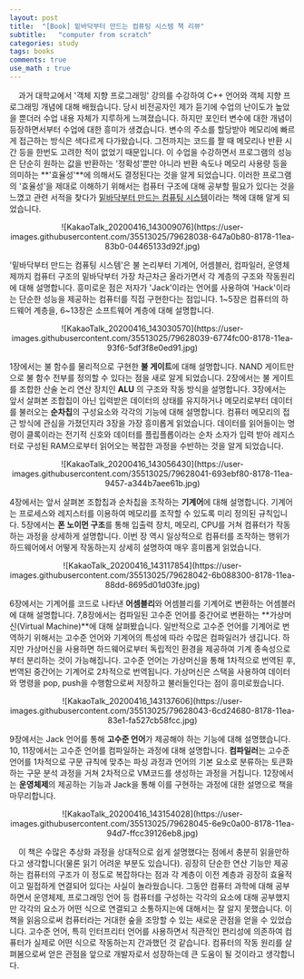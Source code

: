 ```yaml
---
layout: post
title:  "[Book] 밑바닥부터 만드는 컴퓨팅 시스템 책 리뷰"
subtitle:   "computer from scratch"
categories: study
tags: books
comments: true
use_math : true
---
```


&nbsp;&nbsp;&nbsp;&nbsp;과거 대학교에서 '객체 지향 프로그래밍' 강의를 수강하여 C++ 언어와 객체 지향 프로그래밍 개념에 대해 배웠습니다. 당시 비전공자인 제가 듣기에 수업의 난이도가 높았을 뿐더러 수업 내용 자체가 지루하게 느껴졌습니다. 하지만 포인터 변수에 대한 개념이 등장하면서부터 수업에 대한 흥미가 생겼습니다. 변수의 주소를 할당받아 메모리에 빠르게 접근하는 방식은 색다르게 다가왔습니다. 그전까지는 코드를 짤 때 메모리나 반환 시간 등을 한번도 고려한 적이 없었기 때문입니다. 이 수업을 수강하면서 프로그램의 성능은 단순히 원하는 값을 반환하는 '정확성'뿐만 아니라 반환 속도나 메모리 사용량 등을 의미하는 **'효율성'**에 의해서도 결정된다는 것을 알게 되었습니다. 이러한 프로그램의 '효율성'을 제대로 이해하기 위해서는 컴퓨터 구조에 대해 공부할 필요가 있다는 것을 느꼈고 관련 서적을 찾다가 [밑바닥부터 만드는 컴퓨팅 시스템](http://www.yes24.com/Product/Goods/71129079)이라는 책에 대해 알게 되었습니다. 

<p align="center">
![KakaoTalk_20200416_143009076](https://user-images.githubusercontent.com/35513025/79628038-647a0b80-8178-11ea-83b0-04465133d92f.jpg)
</p>

'밑바닥부터 만드는 컴퓨팅 시스템'은 불 논리부터 기계어, 어셈블러, 컴파일러, 운영체제까지 컴퓨터 구조의 밑바닥부터 가장 차근차근 올라가면서 각 계층의 구조와 작동원리에 대해 설명합니다. 흥미로운 점은 저자가 'Jack'이라는 언어를 사용하여 'Hack'이라는 단순한 성능을 제공하는 컴퓨터를 직접 구현한다는 점입니다. 1~5장은 컴퓨터의 하드웨어 계층을, 6~13장은 소프트웨어 계층에 대해 설명합니다.

<p align="center">
![KakaoTalk_20200416_143030570](https://user-images.githubusercontent.com/35513025/79628039-6774fc00-8178-11ea-93f6-5df3f8e0ed91.jpg)
</p>


1장에서는 불 함수를 물리적으로 구현한 **불 게이트**에 대해 설명합니다.  NAND 게이트만으로 불 함수 전부를 정의할 수 있다는 점을 새로 알게 되었습니다. 2장에서는 불 게이트를 조합한 산술 논리 연산 장치인 **ALU** 의 구조와 작동 방식을 설명합니다. 3장에서는 앞서 살펴본 조합칩이 아닌 입력받은 데이터의 상태를 유지하거나 메모리로부터 데이터를 불러오는 **순차칩**의 구성요소와 각각의 기능에 대해 설명합니다. 컴퓨터 메모리의 접근 방식에 관심을 가졌던지라 3장을 가장 흥미롭게 읽었습니다. 데이터를 읽어들이는 명령이 클록이라는 전기적 신호와 데이터를 플립플롭이라는 순차 소자가 입력 받아 레지스터로 구성된 RAM으로부터 읽어오는 복잡한 과정을 수반하는 것을 알게 되었습니다. 

<p align="center">
![KakaoTalk_20200416_143056430](https://user-images.githubusercontent.com/35513025/79628041-693ebf80-8178-11ea-9457-a344b7aee61b.jpg)
</p>

4장에서는 앞서 살펴본 조합칩과 순차칩을 조작하는 **기계어**에 대해 설명합니다. 기계어는 프로세스와 레지스터를 이용하여 메모리를 조작할 수 있도록 미리 정의된 규칙입니다. 5장에서는 **폰 노이먼 구조**를 통해 입출력 장치, 메모리, CPU를 거쳐 컴퓨터가 작동하는 과정을 상세하게 설명합니다. 이번 장 역시 일상적으로 컴퓨터를 조작하는 행위가 하드웨어에서 어떻게 작동하는지 상세히 설명하여 매우 흥미롭게 읽었습니다.  

<p align="center">
![KakaoTalk_20200416_143117854](https://user-images.githubusercontent.com/35513025/79628042-6b088300-8178-11ea-88dd-8695d01d03fe.jpg)

</p>

6장에서는 기계어를 코드로 나타낸 **어셈블리**와 어셈블리를 기계어로 변환하는 어셈블러에 대해 설명합니다. 7,8장에서는  컴파일된 고수준 언어를 중간어로 변환하는 **가상머신(Virtual Machine)**에 대해 살펴봤습니다. 일반적으로 고수준 언어를 기계어로 번역하기 위해서는 고수준 언어와 기계어의 특성에 따라 수많은 컴파일러가 생깁니다. 하지만 가상머신을 사용하면 하드웨어로부터 독립적인 환경을 제공하여 기계 종속성으로부터 분리하는 것이 가능해집니다. 고수준 언어는 가상머신을 통해 1차적으로 번역된 후, 번역된 중간어는 기계어로 2차적으로 번역됩니다. 가상머신은 스택을 사용하여 데이터와 명령을 pop, push을 수행함으로써 저장하고 불러들인다는 점이 흥미로웠습니다. 

<p align="center">
![KakaoTalk_20200416_143137606](https://user-images.githubusercontent.com/35513025/79628043-6cd24680-8178-11ea-83e1-fa527cb58fcc.jpg)
</p>

9장에서는 Jack 언어를 통해 **고수준 언어**가 제공해야 하는 기능에 대해 설명했습니다. 10, 11장에서는 고수준 언어를 컴파일하는 과정에 대해 설명합니다. **컴파일러**는 고수준 언어를 1차적으로 구문 규칙에 맞추는 파싱 과정과 언어의 기본 요소로 분류하는 토큰화하는 구문 분석 과정을 거쳐 2차적으로 VM코드를 생성하는 과정을 거칩니다. 12장에서는 **운영체제**의 제공하는 기능과 Jack을 통해 이를 구현하는 과정에 대한 설명으로 책을 마무리합니다. 
  
<p align="center">
![KakaoTalk_20200416_143154028](https://user-images.githubusercontent.com/35513025/79628045-6e9c0a00-8178-11ea-94d7-ffcc39126eb8.jpg)
</p>

&nbsp;&nbsp;&nbsp;&nbsp;이 책은 수많은 추상화 과정을 상대적으로 쉽게 설명했다는 점에서 충분히 읽을만하다고 생각합니다(물론 읽기 어려운 부분도 있습니다). 굉장히 단순한 연산 기능만 제공하는 컴퓨터의 구조가 이 정도로 복잡하다는 점과 각 계층이 이전 계층과 굉장히 효율적이고 밀접하게 연결되어 있다는 사실이 놀라웠습니다.  그동안 컴퓨터 과학에 대해 공부하면서 운영체제, 프로그래밍 언어 등 컴퓨터를 구성하는 각각의 요소에 대해 공부했지만 각각의 요소가 어떤 식으로 연결되고 소통하지는에 대해서는 잘 알지 못했습니다. 이 책을 읽음으로써 컴퓨터라는 거대한 숲을 조망할 수 있는 새로운 관점을 얻을 수 있었습니다. 고수준 언어, 특히 인터프리터 언어를 사용하면서 직관적인 편리성에 의존하여 컴퓨터가 실제로 어떤 식으로 작동하는지 간과했던 것 같습니다. 컴퓨터의 작동 원리를 살펴봄으로써 얻은 관점을 앞으로 개발자로서 성장하는데 큰 도움이 될 것이라고 생각합니다.
